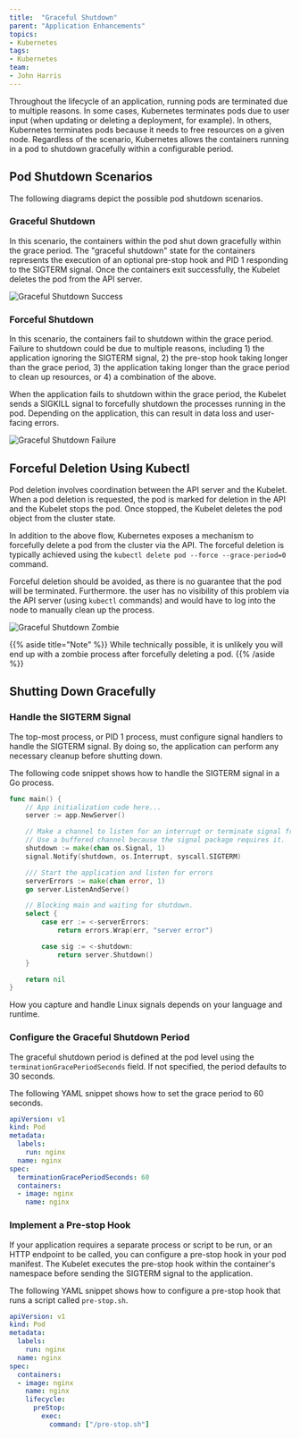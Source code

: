 ```yaml
---
title:  "Graceful Shutdown"
parent: "Application Enhancements"
topics:
- Kubernetes
tags:
- Kubernetes
team:
- John Harris
---
```


Throughout the lifecycle of an application, running pods are terminated due to
multiple reasons. In some cases, Kubernetes terminates pods due to user input
(when updating or deleting a deployment, for example). In others, Kubernetes
terminates pods because it needs to free resources on a given node. Regardless
of the scenario, Kubernetes allows the containers running in a pod to shutdown
gracefully within a configurable period.

## Pod Shutdown Scenarios

The following diagrams depict the possible pod shutdown scenarios.

### Graceful Shutdown

In this scenario, the containers within the pod shut down gracefully within the
grace period. The "graceful shutdown" state for the containers represents the
execution of an optional pre-stop hook and PID 1 responding to the SIGTERM
signal. Once the containers exit successfully, the Kubelet deletes the pod from
the API server.

![Graceful Shutdown Success](/images/guides/kubernetes/app-enhancements/graceful_shutdown_success.png)

### Forceful Shutdown

In this scenario, the containers fail to shutdown within the grace period.
Failure to shutdown could be due to multiple reasons, including 1) the
application ignoring the SIGTERM signal, 2) the pre-stop hook taking longer than
the grace period, 3) the application taking longer than the grace period to
clean up resources, or 4) a combination of the above.

When the application fails to shutdown within the grace period, the Kubelet
sends a SIGKILL signal to forcefully shutdown the processes running in the pod.
Depending on the application, this can result in data loss and user-facing
errors.

![Graceful Shutdown Failure](/images/guides/kubernetes/app-enhancements/graceful_shutdown_failure.png)

## Forceful Deletion Using Kubectl

Pod deletion involves coordination between the API server and the Kubelet. When
a pod deletion is requested, the pod is marked for deletion in the API and the
Kubelet stops the pod. Once stopped, the Kubelet deletes the pod object from the
cluster state.

In addition to the above flow, Kubernetes exposes a mechanism to forcefully
delete a pod from the cluster via the API. The forceful deletion is typically
achieved using the `kubectl delete pod --force --grace-period=0` command.

Forceful deletion should be avoided, as there is no guarantee that the pod will
be terminated. Furthermore. the user has no visibility of this problem via the
API server (using `kubectl` commands) and would have to log into the node to
manually clean up the process.

![Graceful Shutdown Zombie](/images/guides/kubernetes/app-enhancements/graceful_shutdown_zombie.png)

{{% aside title="Note" %}}
While technically possible, it is unlikely you will end up with a zombie process
after forcefully deleting a pod.
{{% /aside %}}

## Shutting Down Gracefully

### Handle the SIGTERM Signal

The top-most process, or PID 1 process, must configure signal handlers to handle
the SIGTERM signal. By doing so, the application can perform any necessary
cleanup before shutting down.

The following code snippet shows how to handle the SIGTERM signal in a Go process.

```go
func main() {
    // App initialization code here...
    server := app.NewServer()

    // Make a channel to listen for an interrupt or terminate signal from the OS.
    // Use a buffered channel because the signal package requires it.
    shutdown := make(chan os.Signal, 1)
    signal.Notify(shutdown, os.Interrupt, syscall.SIGTERM)

    /// Start the application and listen for errors
    serverErrors := make(chan error, 1)
    go server.ListenAndServe()

    // Blocking main and waiting for shutdown.
    select {
        case err := <-serverErrors:
            return errors.Wrap(err, "server error")

        case sig := <-shutdown:
            return server.Shutdown()
    }

    return nil
}
```

How you capture and handle Linux signals depends on your language and runtime.

### Configure the Graceful Shutdown Period

The graceful shutdown period is defined at the pod level using the
`terminationGracePeriodSeconds` field. If not specified, the period defaults to
30 seconds.

The following YAML snippet shows how to set the grace period to 60 seconds.

```yaml
apiVersion: v1
kind: Pod
metadata:
  labels:
    run: nginx
  name: nginx
spec:
  terminationGracePeriodSeconds: 60
  containers:
  - image: nginx
    name: nginx
```

### Implement a Pre-stop Hook

If your application requires a separate process or script to be run, or an HTTP
endpoint to be called, you can configure a pre-stop hook in your pod manifest.
The Kubelet executes the pre-stop hook within the container's namespace before
sending the SIGTERM signal to the application.

The following YAML snippet shows how to configure a pre-stop hook that runs a
script called `pre-stop.sh`.

```yaml
apiVersion: v1
kind: Pod
metadata:
  labels:
    run: nginx
  name: nginx
spec:
  containers:
  - image: nginx
    name: nginx
    lifecycle:
      preStop:
        exec:
          command: ["/pre-stop.sh"]
```
